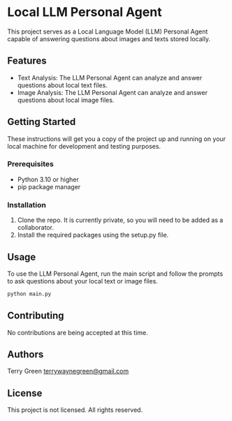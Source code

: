 # Local LLM Personal Agent

This project serves as a Local Language Model (LLM) Personal Agent capable of answering questions about images and texts stored locally.

## Features

- Text Analysis: The LLM Personal Agent can analyze and answer questions about local text files.
- Image Analysis: The LLM Personal Agent can analyze and answer questions about local image files.

## Getting Started

These instructions will get you a copy of the project up and running on your local machine for development and testing purposes.

### Prerequisites

- Python 3.10 or higher
- pip package manager

### Installation

1. Clone the repo.  It is currently private, so you will need to be added as a collaborator.
2. Install the required packages using the setup.py file.


## Usage

To use the LLM Personal Agent, run the main script and follow the prompts to ask questions about your local text or image files.

```bash
python main.py
```

## Contributing

No contributions are being accepted at this time.

## Authors

Terry Green terrywaynegreen@gmail.com

## License

This project is not licensed. All rights reserved. 

